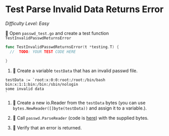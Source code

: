 # Test Parse Invalid Data Returns Error 

*Difficulty Level: Easy*

:star2: Open `passwd_test.go` and create a test function `TestInvalidPasswdReturnsError`

```go
func TestInvalidPasswdReturnsError(t *testing.T) {
  //  TODO: YOUR TEST CODE HERE 

}
```

1. :star2: Create a variable `testData` that has an invalid passwd file.

```
testData := `root:x:0:0:root:/root:/bin/bash
bin:x:1:1:bin:/bin:/sbin/nologin
some invalid data
`
```

1. :star2: Create a new io.Reader from the `testData` bytes (you can use `bytes.NewReader([]byte(testData))` and assign it to a variable.).

1. :star2: Call `passwd.ParseReader` (code is [here](https://github.com/willdonnelly/passwd/blob/master/passwd.go#L42-L57)) with the supplied bytes.

1. :star2: Verify that an error is returned.

